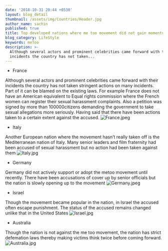```yaml
---
date: '2018-10-31 20:44 +0530'
layout: blog_detail
thumbnail: /assets/img/Countries/Header.jpg
author_name: sachin
published: true
title: Top developed nations where me too movement did not gain momentum
blog_category: LifeStyle
keywords: meToo
description: >-
  Although several actors and prominent celebrities came forward with their
  incidents the country has not taken...
---
```

- France

Although several actors and prominent celebrities came forward with their incidents the country has not taken stringent actions on many incidents. Part of it can be blamed on the existing laws. For example France does not have an American equivalent to Equal rights commission where the French women can register their sexual harassment complaints. Also a petition was signed by more than 100000citizens demanding the government to take sexual allegations more seriously. Having said that there have been actions taken to a certain extent against the accused.
![France.jpeg]({{site.baseurl}}/assets/img/Countries/France.jpeg)


- Italy

Another European nation where the movement hasn’t really taken off is the Mediterranean nation of Italy. Many senior leaders and film fraternity had been accused of sexual harassment but no action had been taken against them
![Italy.jpg]({{site.baseurl}}/assets/img/Countries/Italy.jpg)


- Germany

Germany did not actively support or adopt the metoo movement until recently. There have been accusations of cover up by senior officials but the nation is slowly opening up to the movement
![Germany.jpeg]({{site.baseurl}}/assets/img/Countries/Germany.jpeg)


- Israel

Though the movement became popular in the nation, in Israel the accused often escape punishment. The status of the accused remains changed unlike that in the United States
![Israel.jpg]({{site.baseurl}}/assets/img/Countries/Israel.jpg)


- Australia

Though the nation is not against the me too movement, the nation has strict defemation laws thereby making victims think twice before coming forward.  
![Australia.jpg]({{site.baseurl}}/assets/img/Countries/Australia.jpg)
